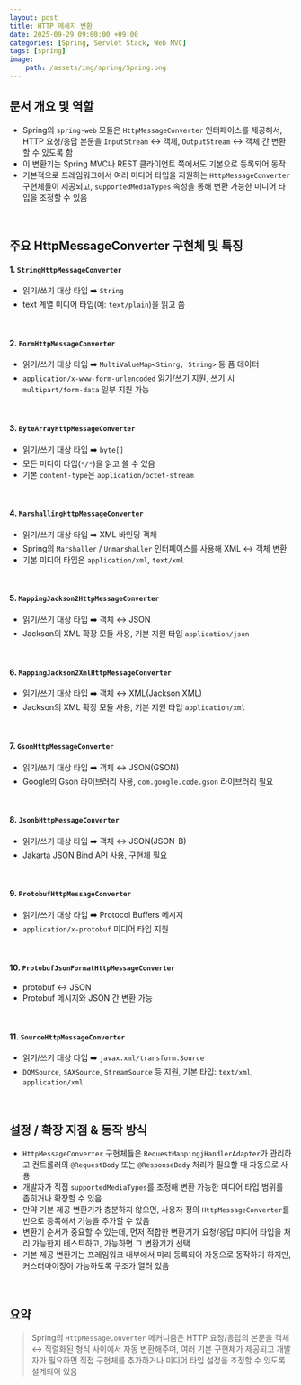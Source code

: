 ```yaml
---
layout: post
title: HTTP 메세지 변환
date: 2025-09-29 09:00:00 +09:00
categories: [Spring, Servlet Stack, Web MVC]
tags: [spring]
image:
    path: /assets/img/spring/Spring.png
---
```


## 문서 개요 및 역할

- Spring의 `spring-web` 모듈은 `HttpMessageConverter` 인터페이스를 제공해서, HTTP 요청/응답 본문을 `InputStream` ↔️ 객체, `OutputStream` ↔️ 객체 간 변환할 수 있도록 함
- 이 변환기는 Spring MVC나 REST 클라이언트 쪽에서도 기본으로 등록되어 동작
- 기본적으로 프레임워크에서 여러 미디어 타입을 지원하는 `HttpMessageConverter` 구현체들이 제공되고, `supportedMediaTypes` 속성을 통해 변환 가능한 미디어 타입을 조정할 수 있음

<br>

## 주요 HttpMessageConverter 구현체 및 특징

#### 1. `StringHttpMessageConverter`

- 읽기/쓰기 대상 타입 ➡️ `String`
- text 계열 미디어 타입(예: `text/plain`)을 읽고 씀

<br>

#### 2. `FormHttpMessageConverter`

- 읽기/쓰기 대상 타입 ➡️ `MultiValueMap<Stinrg, String>` 등 폼 데이터
- `application/x-www-form-urlencoded` 읽기/쓰기 지원, 쓰기 시 `multipart/form-data` 일부 지원 가능

<br>

#### 3. `ByteArrayHttpMessageConverter`

- 읽기/쓰기 대상 타입 ➡️ `byte[]`
- 모든 미디어 타입(`*/*`)을 읽고 쓸 수 있음
- 기본 `content-type`은 `application/octet-stream`

<br>

#### 4. `MarshallingHttpMessageConverter`

- 읽기/쓰기 대상 타입 ➡️ XML 바인딩 객체
- Spring의 `Marshaller` / `Unmarshaller` 인터페이스를 사용해 XML ↔️ 객체 변환
- 기본 미디어 타입은 `application/xml`, `text/xml`

<br>

#### 5. `MappingJackson2HttpMessageConverter`

- 읽기/쓰기 대상 타입 ➡️ 객체 ↔️ JSON
- Jackson의 XML 확장 모듈 사용, 기본 지원 타입 `application/json`

<br>

#### 6. `MappingJackson2XmlHttpMessageConverter`

- 읽기/쓰기 대상 타입 ➡️ 객체 ↔️ XML(Jackson XML)
- Jackson의 XML 확장 모듈 사용, 기본 지원 타입 `application/xml`

<br>

#### 7. `GsonHttpMessageConverter`

- 읽기/쓰기 대상 타입 ➡️ 객체 ↔️ JSON(GSON)
- Google의 Gson 라이브러리 사용, `com.google.code.gson` 라이브러리 필요

<br>

#### 8. `JsonbHttpMessageConverter`

- 읽기/쓰기 대상 타입 ➡️ 객체 ↔️ JSON(JSON-B)
- Jakarta JSON Bind API 사용, 구현체 필요 

<br>

#### 9. `ProtobufHttpMessageConverter`

- 읽기/쓰기 대상 타입 ➡️ Protocol Buffers 메시지
- `application/x-protobuf` 미디어 타입 지원

<br>

#### 10. `ProtobufJsonFormatHttpMessageConverter`

- protobuf ↔️ JSON
- Protobuf 메시지와 JSON 간 변환 가능

<br>

#### 11. `SourceHttpMessageConverter`

- 읽기/쓰기 대상 타입 ➡️ `javax.xml/transform.Source`
- `DOMSource`, `SAXSource`, `StreamSource` 등 지원, 기본 타입: `text/xml`, `application/xml`

<br>

## 설정 / 확장 지점 & 동작 방식

- `HttpMessageConverter` 구현체들은 `RequestMappingjHandlerAdapter`가 관리하고 컨트롤러의 `@RequestBody` 또는 `@ResponseBody` 처리가 필요할 때 자동으로 사용
- 개발자가 직접 `supportedMediaTypes`를 조정해 변환 가능한 미디어 타입 범위를 좁히거나 확장할 수 있음
- 만약 기본 제공 변환기가 충분하지 않으면, 사용자 정의 `HttpMessageConverter`를 빈으로 등록해서 기능을 추가할 수 있음
- 변환기 순서가 중요할 수 있는데, 먼저 적합한 변환기가 요청/응답 미디어 타입을 처리 가능한지 테스트하고, 가능하면 그 변환기가 선택
- 기본 제공 변환기는 프레임워크 내부에서 미리 등록되어 자동으로 동작하기 하지만, 커스터마이징이 가능하도록 구조가 열려 있음

<br>

## 요약

> Spring의 `HttpMessageConverter` 메커니즘은 HTTP 요청/응답의 본문을 객체 ↔️ 직렬화된 형식 사이에서 자동 변환해주며, 여러 기본 구현체가 제공되고 개발자가 필요하면 직접 구현체를 추가하거나 미디어 타입 설정을 조정할 수 있도록 설계되어 있음

